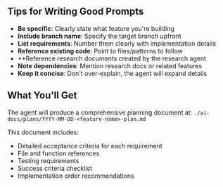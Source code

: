 ## Tips for Writing Good Prompts

- **Be specific**: Clearly state what feature you're building
- **Include branch name**: Specify the target branch upfront
- **List requirements**: Number them clearly with implementation details
- **Reference existing code**: Point to files/patterns to follow
- **Reference research documents created by the research agent
- **Note dependencies**: Mention research docs or related features
- **Keep it concise**: Don't over-explain, the agent will expand details

## What You'll Get

The agent will produce a comprehensive planning document at:
`./ai-docs/plans/YYYY-MM-DD-<feature-name>-plan.md`

This document includes:
- Detailed acceptance criteria for each requirement
- File and function references
- Testing requirements
- Success criteria checklist
- Implementation order recommendations